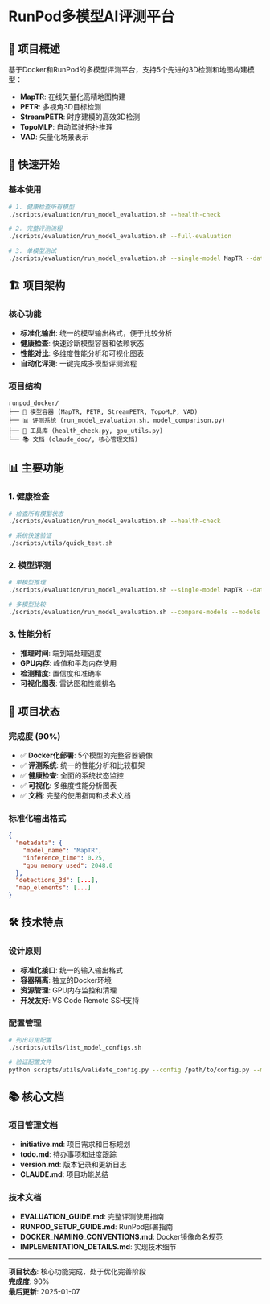 # RunPod多模型AI评测平台

## 🎯 项目概述

基于Docker和RunPod的多模型评测平台，支持5个先进的3D检测和地图构建模型：
- **MapTR**: 在线矢量化高精地图构建
- **PETR**: 多视角3D目标检测
- **StreamPETR**: 时序建模的高效3D检测
- **TopoMLP**: 自动驾驶拓扑推理
- **VAD**: 矢量化场景表示

## 🚀 快速开始

### 基本使用
```bash
# 1. 健康检查所有模型
./scripts/evaluation/run_model_evaluation.sh --health-check

# 2. 完整评测流程
./scripts/evaluation/run_model_evaluation.sh --full-evaluation

# 3. 单模型测试
./scripts/evaluation/run_model_evaluation.sh --single-model MapTR --data-path /data/sample.txt
```

## 🏗️ 项目架构

### 核心功能
- **标准化输出**: 统一的模型输出格式，便于比较分析
- **健康检查**: 快速诊断模型容器和依赖状态
- **性能对比**: 多维度性能分析和可视化图表
- **自动化评测**: 一键完成多模型评测流程

### 项目结构
```
runpod_docker/
├── 🐳 模型容器 (MapTR, PETR, StreamPETR, TopoMLP, VAD)
├── 📊 评测系统 (run_model_evaluation.sh, model_comparison.py)
├── 🔧 工具库 (health_check.py, gpu_utils.py)
└── 📚 文档 (claude_doc/, 核心管理文档)
```

## 📊 主要功能

### 1. 健康检查
```bash
# 检查所有模型状态
./scripts/evaluation/run_model_evaluation.sh --health-check

# 系统快速验证
./scripts/utils/quick_test.sh
```

### 2. 模型评测
```bash
# 单模型推理
./scripts/evaluation/run_model_evaluation.sh --single-model MapTR --data-path /data/sample.txt

# 多模型比较
./scripts/evaluation/run_model_evaluation.sh --compare-models --models MapTR,PETR,VAD
```

### 3. 性能分析
- **推理时间**: 端到端处理速度
- **GPU内存**: 峰值和平均内存使用
- **检测精度**: 置信度和准确率
- **可视化图表**: 雷达图和性能排名

## 🔧 项目状态

### 完成度 (90%)
- ✅ **Docker化部署**: 5个模型的完整容器镜像
- ✅ **评测系统**: 统一的性能分析和比较框架
- ✅ **健康检查**: 全面的系统状态监控
- ✅ **可视化**: 多维度性能分析图表
- ✅ **文档**: 完整的使用指南和技术文档

### 标准化输出格式
```json
{
  "metadata": {
    "model_name": "MapTR",
    "inference_time": 0.25,
    "gpu_memory_used": 2048.0
  },
  "detections_3d": [...],
  "map_elements": [...]
}
```

## 🛠️ 技术特点

### 设计原则
- **标准化接口**: 统一的输入输出格式
- **容器隔离**: 独立的Docker环境
- **资源管理**: GPU内存监控和清理
- **开发友好**: VS Code Remote SSH支持

### 配置管理
```bash
# 列出可用配置
./scripts/utils/list_model_configs.sh

# 验证配置文件
python scripts/utils/validate_config.py --config /path/to/config.py --model MapTR
```

## 📚 核心文档

### 项目管理文档
- **initiative.md**: 项目需求和目标规划
- **todo.md**: 待办事项和进度跟踪
- **version.md**: 版本记录和更新日志
- **CLAUDE.md**: 项目功能总结

### 技术文档
- **EVALUATION_GUIDE.md**: 完整评测使用指南
- **RUNPOD_SETUP_GUIDE.md**: RunPod部署指南
- **DOCKER_NAMING_CONVENTIONS.md**: Docker镜像命名规范
- **IMPLEMENTATION_DETAILS.md**: 实现技术细节

---

**项目状态**: 核心功能完成，处于优化完善阶段  
**完成度**: 90%  
**最后更新**: 2025-01-07